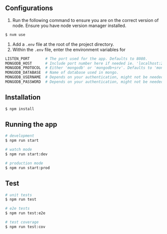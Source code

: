 ## Configurations

1. Run the following command to ensure you are on the correct version of node. Ensure you have node version manager installed.
```bash
$ nvm use
```
1. Add a `.env` file at the root of the project directory.
2. Within the `.env` file, enter the environment variables for
```bash
LISTEN_PORT       # The port used for the app. Defaults to 8080.
MONGODB_HOST      # Include port number here if needed ie. 'localhost:27017'.
MONGODB_PROTOCOL  # Either 'mongodb' or 'mongodb+srv'. Defaults to 'mongodb'.
MONGODB_DATABASE  # Name of database used in mongo.
MONGODB_USERNAME  # Depends on your authentication, might not be needed.
MONGODB_PASSWORD  # Depends on your authentication, might not be needed.
```

## Installation

```bash
$ npm install
```

## Running the app

```bash
# development
$ npm run start

# watch mode
$ npm run start:dev

# production mode
$ npm run start:prod
```

## Test

```bash
# unit tests
$ npm run test

# e2e tests
$ npm run test:e2e

# test coverage
$ npm run test:cov
```
